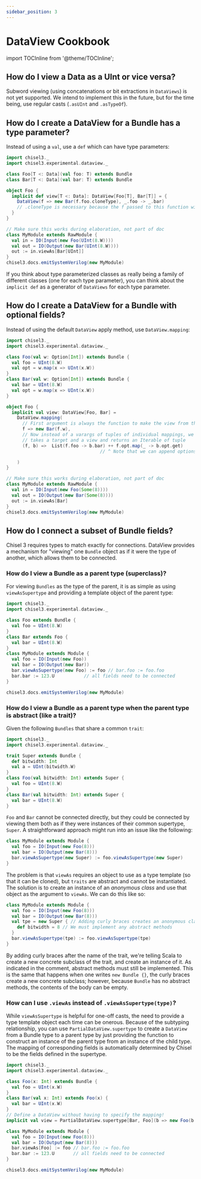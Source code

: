 ```yaml
---
sidebar_position: 3
---
```


# DataView Cookbook

import TOCInline from '@theme/TOCInline';

<TOCInline toc={toc} />

## How do I view a Data as a UInt or vice versa?

Subword viewing (using concatenations or bit extractions in `DataViews`) is not yet supported.
We intend to implement this in the future, but for the time being, use regular casts
(`.asUInt` and `.asTypeOf`).

## How do I create a DataView for a Bundle has a type parameter?

Instead of using a `val`, use a `def` which can have type parameters:

```scala mdoc:silent:reset
import chisel3._
import chisel3.experimental.dataview._

class Foo[T <: Data](val foo: T) extends Bundle
class Bar[T <: Data](val bar: T) extends Bundle

object Foo {
  implicit def view[T <: Data]: DataView[Foo[T], Bar[T]] = {
    DataView(f => new Bar(f.foo.cloneType), _.foo -> _.bar)
    // .cloneType is necessary because the f passed to this function will be bound hardware
  }
}
```

```scala mdoc:invisible
// Make sure this works during elaboration, not part of doc
class MyModule extends RawModule {
  val in = IO(Input(new Foo(UInt(8.W))))
  val out = IO(Output(new Bar(UInt(8.W))))
  out := in.viewAs[Bar[UInt]]
}
chisel3.docs.emitSystemVerilog(new MyModule)
```
If you think about type parameterized classes as really being a family of different classes
(one for each type parameter), you can think about the `implicit def` as a generator of `DataViews`
for each type parameter.

## How do I create a DataView for a Bundle with optional fields?

Instead of using the default `DataView` apply method, use `DataView.mapping`:

```scala mdoc:silent:reset
import chisel3._
import chisel3.experimental.dataview._

class Foo(val w: Option[Int]) extends Bundle {
  val foo = UInt(8.W)
  val opt = w.map(x => UInt(x.W))
}
class Bar(val w: Option[Int]) extends Bundle {
  val bar = UInt(8.W)
  val opt = w.map(x => UInt(x.W))
}

object Foo {
  implicit val view: DataView[Foo, Bar] =
    DataView.mapping(
      // First argument is always the function to make the view from the target
      f => new Bar(f.w),
      // Now instead of a varargs of tuples of individual mappings, we have a single function that
      // takes a target and a view and returns an Iterable of tuple
      (f, b) =>  List(f.foo -> b.bar) ++ f.opt.map(_ -> b.opt.get)
                                   // ^ Note that we can append options since they are Iterable!

    )
}
```

```scala mdoc:invisible
// Make sure this works during elaboration, not part of doc
class MyModule extends RawModule {
  val in = IO(Input(new Foo(Some(8))))
  val out = IO(Output(new Bar(Some(8))))
  out := in.viewAs[Bar]
}
chisel3.docs.emitSystemVerilog(new MyModule)
```

## How do I connect a subset of Bundle fields?

Chisel 3 requires types to match exactly for connections.
DataView provides a mechanism for "viewing" one `Bundle` object as if it were the type of another,
which allows them to be connected.

### How do I view a Bundle as a parent type (superclass)?

For viewing `Bundles` as the type of the parent, it is as simple as using `viewAsSupertype` and providing a
template object of the parent type:

```scala mdoc:silent:reset
import chisel3._
import chisel3.experimental.dataview._

class Foo extends Bundle {
  val foo = UInt(8.W)
}
class Bar extends Foo {
  val bar = UInt(8.W)
}
class MyModule extends Module {
  val foo = IO(Input(new Foo))
  val bar = IO(Output(new Bar))
  bar.viewAsSupertype(new Foo) := foo // bar.foo := foo.foo
  bar.bar := 123.U           // all fields need to be connected
}
```
```scala mdoc:verilog
chisel3.docs.emitSystemVerilog(new MyModule)
```

### How do I view a Bundle as a parent type when the parent type is abstract (like a trait)?

Given the following `Bundles` that share a common `trait`:

```scala mdoc:silent:reset
import chisel3._
import chisel3.experimental.dataview._

trait Super extends Bundle {
  def bitwidth: Int
  val a = UInt(bitwidth.W)
}
class Foo(val bitwidth: Int) extends Super {
  val foo = UInt(8.W)
}
class Bar(val bitwidth: Int) extends Super {
  val bar = UInt(8.W)
}
```

`Foo` and `Bar` cannot be connected directly, but they could be connected by viewing them both as if
they were instances of their common supertype, `Super`.
A straightforward approach might run into an issue like the following:

```scala mdoc:fail
class MyModule extends Module {
  val foo = IO(Input(new Foo(8)))
  val bar = IO(Output(new Bar(8)))
  bar.viewAsSupertype(new Super) := foo.viewAsSupertype(new Super)
}
```

The problem is that `viewAs` requires an object to use as a type template (so that it can be cloned),
but `traits` are abstract and cannot be instantiated.
The solution is to create an instance of an _anonymous class_ and use that object as the argument to `viewAs`.
We can do this like so:

```scala mdoc:silent
class MyModule extends Module {
  val foo = IO(Input(new Foo(8)))
  val bar = IO(Output(new Bar(8)))
  val tpe = new Super { // Adding curly braces creates an anonymous class
    def bitwidth = 8 // We must implement any abstract methods
  }
  bar.viewAsSupertype(tpe) := foo.viewAsSupertype(tpe)
}
```
By adding curly braces after the name of the trait, we're telling Scala to create a new concrete
subclass of the trait, and create an instance of it.
As indicated in the comment, abstract methods must still be implemented.
This is the same that happens when one writes `new Bundle {}`,
the curly braces create a new concrete subclass; however, because `Bundle` has no abstract methods,
the contents of the body can be empty.

### How can I use `.viewAs` instead of `.viewAsSupertype(type)`?

While `viewAsSupertype` is helpful for one-off casts, the need to provide a type template object
each time can be onerous.
Because of the subtyping relationship, you can use `PartialDataView.supertype` to create a
`DataView` from a Bundle type to a parent type by just providing the function to construct an
instance of the parent type from an instance of the child type.
The mapping of corresponding fields is automatically determined by Chisel to be the fields defined
in the supertype.

```scala mdoc:silent:reset
import chisel3._
import chisel3.experimental.dataview._

class Foo(x: Int) extends Bundle {
  val foo = UInt(x.W)
}
class Bar(val x: Int) extends Foo(x) {
  val bar = UInt(x.W)
}
// Define a DataView without having to specify the mapping!
implicit val view = PartialDataView.supertype[Bar, Foo](b => new Foo(b.x))

class MyModule extends Module {
  val foo = IO(Input(new Foo(8)))
  val bar = IO(Output(new Bar(8)))
  bar.viewAs[Foo] := foo // bar.foo := foo.foo
  bar.bar := 123.U       // all fields need to be connected
}
```
```scala mdoc:verilog
chisel3.docs.emitSystemVerilog(new MyModule)
```
